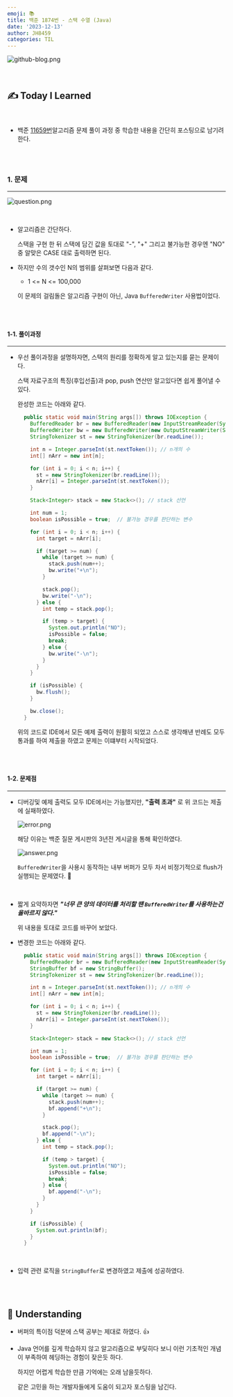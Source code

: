 ```yaml
---
emoji: 📚
title: 백준 1874번 - 스택 수열 (Java)
date: '2023-12-13'
author: JH8459
categories: TIL
---
```


![github-blog.png](../../assets/common/TIL.jpeg)

<br>

## ✍️ **T**oday **I** **L**earned

<br>

- 백준 <a href="https://www.acmicpc.net/problem/1874" target="_blank">11659번</a>알고리즘 문제 풀이 과정 중 학습한 내용을 간단히 포스팅으로 남기려한다.

<br>
<br>

### 1. 문제

---

![question.png](question.png)

<br>

- 알고리즘은 간단하다. 

  스택을 구현 한 뒤 스택에 담긴 값을 토대로 "-", "+" 그리고 불가능한 경우엔 "NO" 중 알맞은 CASE 대로 출력하면 된다.

- 하지만 수의 갯수인 N의 범위를 살펴보면 다음과 같다.

  - 1 <= N <= 100,000

  이 문제의 걸림돌은 알고리즘 구현이 아닌, Java `BufferedWriter` 사용법이었다.


  <br>
  <br>

#### 1-1. 풀이과정

---

- 우선 풀이과정을 설명하자면, 스택의 원리를 정확하게 알고 있는지를 묻는 문제이다.

  스택 자료구조의 특징(후입선출)과 pop, push 연산만 알고있다면 쉽게 풀어낼 수 있다.

  완성한 코드는 아래와 같다.

  ```java
    public static void main(String args[]) throws IOException {
      BufferedReader br = new BufferedReader(new InputStreamReader(System.in));
      BufferedWriter bw = new BufferedWriter(new OutputStreamWriter(System.out));
      StringTokenizer st = new StringTokenizer(br.readLine());

      int n = Integer.parseInt(st.nextToken()); // n개의 수
      int[] nArr = new int[n];

      for (int i = 0; i < n; i++) {
        st = new StringTokenizer(br.readLine());
        nArr[i] = Integer.parseInt(st.nextToken());
      }

      Stack<Integer> stack = new Stack<>(); // stack 선언

      int num = 1;
      boolean isPossible = true;  // 불가능 경우를 판단하는 변수

      for (int i = 0; i < n; i++) {
        int target = nArr[i];

        if (target >= num) {
          while (target >= num) {
            stack.push(num++);
            bw.write("+\n");
          }

          stack.pop();
          bw.write("-\n");
        } else {
          int temp = stack.pop();

          if (temp > target) {
            System.out.println("NO");
            isPossible = false;
            break;
          } else {
            bw.write("-\n");
          }
        }
      }

      if (isPossible) {
        bw.flush();
      }

      bw.close();
    }
  ```

  위의 코드로 IDE에서 모든 예제 출력이 원활히 되었고 스스로 생각해낸 반례도 모두 통과를 하여 제출을 하였고 문제는 이떄부터 시작되었다.

<br>
<br>

#### 1-2. 문제점

---

- 디버깅및 예제 출력도 모두 IDE에서는 가능했지만, **"출력 초과"** 로 위 코드는 제출에 실패하였다.

  ![error.png](error.png)

  해당 이유는 백준 질문 게시판의 3년전 게시글을 통해 확인하였다.

  ![answer.png](answer.png)

  `BufferedWriter`을 사용시 동작하는 내부 버퍼가 모두 차서 비정기적으로 flush가 실행되는 문제였다. 🤔

<br>

- 짧게 요약하자면 ***"너무 큰 양의 데이터를 처리할 땐 `BufferedWriter`를 사용하는건 올바르지 않다."***

  위 내용을 토대로 코드를 바꾸어 보았다.

- 변경한 코드는 아래와 같다.

  ```java
    public static void main(String args[]) throws IOException {
      BufferedReader br = new BufferedReader(new InputStreamReader(System.in));
      StringBuffer bf = new StringBuffer();
      StringTokenizer st = new StringTokenizer(br.readLine());

      int n = Integer.parseInt(st.nextToken()); // n개의 수
      int[] nArr = new int[n];

      for (int i = 0; i < n; i++) {
        st = new StringTokenizer(br.readLine());
        nArr[i] = Integer.parseInt(st.nextToken());
      }

      Stack<Integer> stack = new Stack<>(); // stack 선언

      int num = 1;
      boolean isPossible = true;  // 불가능 경우를 판단하는 변수

      for (int i = 0; i < n; i++) {
        int target = nArr[i];

        if (target >= num) {
          while (target >= num) {
            stack.push(num++);
            bf.append("+\n");
          }

          stack.pop();
          bf.append("-\n");
        } else {
          int temp = stack.pop();

          if (temp > target) {
            System.out.println("NO");
            isPossible = false;
            break;
          } else {
            bf.append("-\n");
          }
        }
      }

      if (isPossible) {
        System.out.println(bf);
      }
    }
  ```

  <br>

- 입력 관련 로직을 `StringBuffer`로 변경하였고 제출에 성공하였다.

<br>
<br>

## 🤔 Understanding

- 버퍼의 특이점 덕분에 스택 공부는 제대로 하였다. 👍

- Java 언어를 깊게 학습하지 않고 알고리즘으로 부딫히다 보니 이런 기초적인 개념이 부족하여 헤딩하는 경험이 잦은듯 하다.

  하지만 어렵게 학습한 만큼 기억에는 오래 남을듯하다.

  같은 고민을 하는 개발자들에게 도움이 되고자 포스팅을 남긴다.

<br>
<br>

```toc

```

